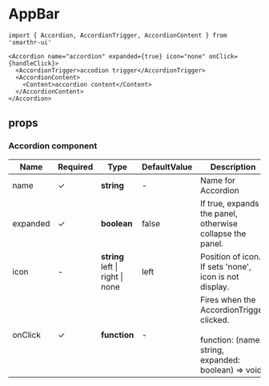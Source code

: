 # AppBar

```tsx
import { Accordion, AccordionTrigger, AccordionContent } from 'smarthr-ui'

<Accordion name="accordion" expanded={true} icon="none" onClick={handleClick}>
  <AccordionTrigger>accodion trigger</AccordionTrigger>
  <AccordionContent>
    <Content>accordion content</Content>
  </AccordionContent>
</Accordion>
```

## props

### Accordion component

| Name     | Required | Type         | DefaultValue | Description                                                                                          |
| -------- | -------- | ------------ | ------------ | ---------------------------------------------------------------------------------------------------- |
| name     | ✓        | **string**   | -            | Name for Accordion                                                                                   |
| expanded | ✓        | **boolean**  | false        | If true, expands the panel, otherwise collapse the panel.                                            |
| icon | -        | **string** <br> left &#124; right &#124; none | left         | Position of icon. If sets 'none', icon is not display. |
| onClick  | ✓        | **function** | -            | Fires when the AccordionTrigger clicked. <br><br>function: (name: string, expanded: boolean) => void |

